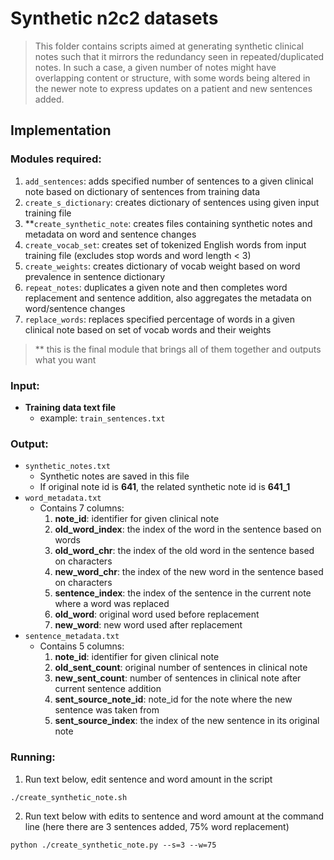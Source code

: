 # Synthetic n2c2 datasets
> This folder contains scripts aimed at generating synthetic clinical notes such that
> it mirrors the redundancy seen in repeated/duplicated notes. In such a case, a given number of 
> notes might have overlapping content or structure, with some words being altered in the newer note to 
> express updates on a patient and new sentences added.
## Implementation
### Modules required:
1. `add_sentences`: adds specified number of sentences to a given clinical note based on dictionary of sentences from training data
2. `create_s_dictionary`: creates dictionary of sentences using given input training file
3. **`create_synthetic_note`: creates files containing synthetic notes and metadata on word and sentence changes
4. `create_vocab_set`: creates set of tokenized English words from input training file (excludes stop words and word length < 3)
5. `create_weights`: creates dictionary of vocab weight based on word prevalence in sentence dictionary
6. `repeat_notes`: duplicates a given note and then completes word replacement and sentence addition, also aggregates the metadata on word/sentence changes
7. `replace_words`: replaces specified percentage of words in a given clinical note based on set of vocab words and their weights
>** this is the final module that brings all of them together and outputs what you want
### Input:
* **Training data text file**
  * example: `train_sentences.txt`
### Output:
* `synthetic_notes.txt`
  * Synthetic notes are saved in this file
  * If original note id is **641**, the related synthetic note id is **641_1**
* `word_metadata.txt`
  * Contains 7 columns:
    1. **note_id**: identifier for given clinical note
    2. **old_word_index**: the index of the word in the sentence based on words
    3. **old_word_chr**: the index of the old word in the sentence based on characters
    4. **new_word_chr**: the index of the new word in the sentence based on characters
    5. **sentence_index**: the index of the sentence in the current note where a word was replaced
    6. **old_word**: original word used before replacement
    7. **new_word**: new word used after replacement
* `sentence_metadata.txt`
  * Contains 5 columns:
      1. **note_id**: identifier for given clinical note
      2. **old_sent_count**: original number of sentences in clinical note
      3. **new_sent_count**: number of sentences in clinical note after current sentence addition
      4. **sent_source_note_id**: note_id for the note where the new sentence was taken from
      5. **sent_source_index**: the index of the new sentence in its original note
### Running:
1. Run text below, edit sentence and word amount in the script
```angular2html
./create_synthetic_note.sh
```
2. Run text below with edits to sentence and word amount at the command line (here there are 3 sentences added, 75% word replacement)
```angular2html
python ./create_synthetic_note.py --s=3 --w=75
```
